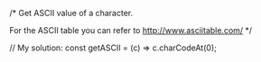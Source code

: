 /*
Get ASCII value of a character.

For the ASCII table you can refer to http://www.asciitable.com/
*/

// My solution:
const getASCII = (c) => c.charCodeAt(0);
